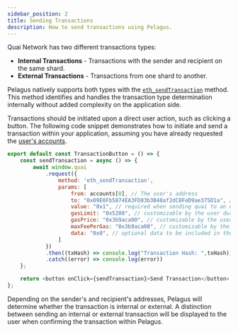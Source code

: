 ```yaml
---
sidebar_position: 2
title: Sending Transactions
description: How to send transactions using Pelagus.
---
```


Quai Network has two different transactions types:

- **Internal Transactions** - Transactions with the sender and recipient on the same shard.
- **External Transactions** - Transactions from one shard to another.

Pelagus natively supports both types with the [`eth_sendTransaction`](../api/json-rpc-api.md#eth_sendtransaction) method. This method identifies and handles the transaction type determination internally without added complexity on the application side.

Transactions should be initiated upon a direct user action, such as clicking a button. The following code snippet demonstrates how to initiate and send a transaction within your application, assuming you have already requested the [user's accounts](../get-started/user-accounts.md).

```js title="TransactionButton.jsx"
export default const TransactionButton = () => {
	const sendTransaction = async () => {
		await window.quai
            .request({
                method: 'eth_sendTransaction',
                params: [
                    from: accounts[0], // The user's address
                    to: "0x09E0Fb5874EA3FD83b3B48af2dC8FeD9ae375D1a", // required except during contract publications.
                    value: "0x1", // required when sending quai to an externally owned account
                    gasLimit: "0x5208", // customizable by the user during Pelagus confirmation
                    gasPrice: "0x3b9aca00", // customizable by the user during Pelagus confirmation
                    maxFeePerGas: "0x3b9aca00", // customizable by the user during Pelagus confirmation
                    data: "0x0", // optional data to be included in the transaction
                ]
            })
            .then((txHash) => console.log("Transaction Hash: ",txHash))
            .catch((error) => console.log(error))
	};

	return <button onClick={sendTransaction}>Send Transaction</button>;
};
```

Depending on the sender's and recipient's addresses, Pelagus will determine whether the transaction is internal or external. A distinction between sending an internal or external transaction will be displayed to the user when confirming the transaction within Pelagus.